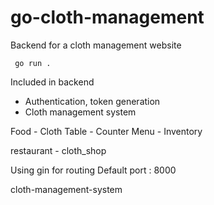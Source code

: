 # go-cloth-management
Backend for a cloth management website

`` go run .``

Included in backend

- Authentication, token generation
- Cloth management system


Food - Cloth
Table - Counter
Menu - Inventory

restaurant - cloth_shop

Using gin for routing
Default port : 8000

cloth-management-system